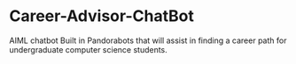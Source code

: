 # Career-Advisor-ChatBot
AIML chatbot Built in Pandorabots that will assist in finding a career path for undergraduate computer science students.
